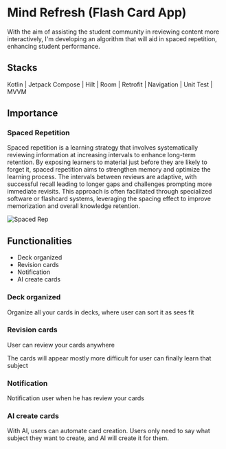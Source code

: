 # Mind Refresh (Flash Card App)

With the aim of assisting the student community in reviewing content more interactively, I'm developing an algorithm that will aid in spaced repetition, enhancing student performance.

## Stacks

Kotlin | Jetpack Compose | Hilt | Room | Retrofit | Navigation | Unit Test | MVVM

## Importance

### Spaced Repetition

Spaced repetition is a learning strategy that involves systematically reviewing information at increasing intervals to enhance long-term retention. By exposing learners to material just before they are likely to forget it, spaced repetition aims to strengthen memory and optimize the learning process. The intervals between reviews are adaptive, with successful recall leading to longer gaps and challenges prompting more immediate revisits. This approach is often facilitated through specialized software or flashcard systems, leveraging the spacing effect to improve memorization and overall knowledge retention.

![Spaced Rep](https://github.com/Fefevs09/FlashCardAndroidApp/assets/100977797/2132a857-d81d-45ff-9a2f-81075348319e)

## Functionalities

- Deck organized
- Revision cards
- Notification
- AI create cards

### Deck organized

Organize all your cards in decks, where user can sort it as sees fit

### Revision cards

User can review your cards anywhere

The cards will appear mostly more difficult for user can finally learn that subject

### Notification

Notification user when he has review your cards

### AI create cards

With AI, users can automate card creation. Users only need to say what subject they want to create, and AI will create it for them.
